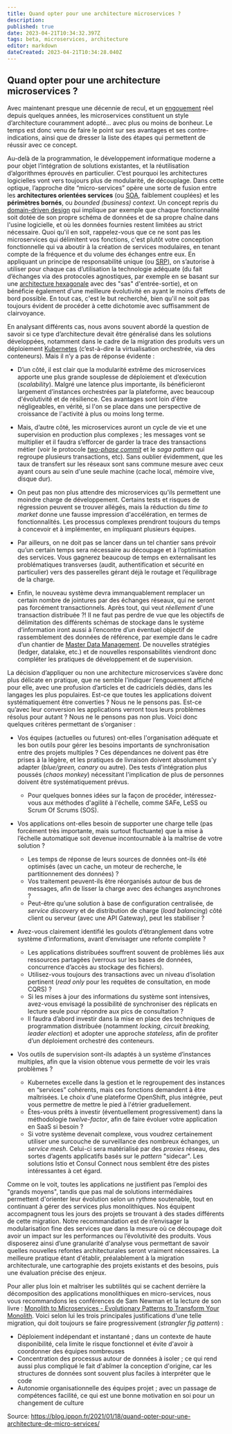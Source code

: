 ```yaml
---
title: Quand opter pour une architecture microservices ?
description: 
published: true
date: 2023-04-21T10:34:32.397Z
tags: beta, microservices, architecture
editor: markdown
dateCreated: 2023-04-21T10:34:28.040Z
---
```


## Quand opter pour une architecture microservices ?

Avec maintenant presque une décennie de recul, et un [engouement](https://microservices.io/) réel depuis quelques années, les microservices constituent un style d’architecture couramment adopté... avec plus ou moins de bonheur. Le temps est donc venu de faire le point sur ses avantages et ses contre-indications, ainsi que de dresser la liste des étapes qui permettent de réussir avec ce concept.

Au-delà de la programmation, le développement informatique moderne a pour objet l’intégration de solutions existantes, et la réutilisation d’algorithmes éprouvés en particulier. C’est pourquoi les architectures logicielles vont vers toujours plus de modularité, de découplage. Dans cette optique, l’approche dite “micro-services” opère une sorte de fusion entre les **architectures orientées services** (ou [SOA](https://en.wikipedia.org/wiki/Service-oriented_architecture), faiblement couplées) et les **périmètres bornés**, ou *bounded (business) context*. Un concept repris du [domain-driven design](https://en.wikipedia.org/wiki/Domain-driven_design) qui implique par exemple que chaque fonctionnalité soit dotée de son propre schéma de données et de sa propre chaîne dans l'usine logicielle, et où les données fournies restent limitées au strict nécessaire. Quoi qu'il en soit, rappelez-vous que ce ne sont pas les microservices qui délimitent vos fonctions, c'est plutôt votre conception fonctionnelle qui va aboutir à la création de services modulaires, en tenant compte de la fréquence et du volume des échanges entre eux. En appliquant un principe de responsabilité unique (ou [SRP](https://en.wikipedia.org/wiki/Single-responsibility_principle)), on s’autorise à utiliser pour chaque cas d’utilisation la technologie adéquate (du fait d’échanges via des protocoles agnostiques, par exemple en se basant sur une [architecture hexagonale](https://en.wikipedia.org/wiki/Hexagonal_architecture_(software)) avec des "sas" d'entrée-sortie), et on bénéficie également d’une meilleure évolutivité en ayant le moins d’effets de bord possible. En tout cas, c'est le but recherché, bien qu'il ne soit pas toujours évident de procéder à cette dichotomie avec suffisamment de clairvoyance.

En analysant différents cas, nous avons souvent abordé la question de savoir si ce type d’architecture devait être généralisé dans les solutions développées, notamment dans le cadre de la migration des produits vers un déploiement [Kubernetes](https://kubernetes.io/fr/) (c’est-à-dire la virtualisation orchestrée, via des conteneurs). Mais il n’y a pas de réponse évidente :

+ D’un côté, il est clair que la modularité extrême des microservices apporte une plus grande souplesse de déploiement et d’exécution (*scalability*). Malgré une latence plus importante, ils bénéficieront largement d’instances orchestrées par la plateforme, avec beaucoup d'évolutivité et de résilience. Ces avantages sont loin d'être négligeables, en vérité, si l'on se place dans une perspective de croissance de l'activité à plus ou moins long terme.

+ Mais, d’autre côté, les microservices auront un cycle de vie et une supervision en production plus complexes ; les messages vont se multiplier et il faudra s’efforcer de garder la trace des transactions métier (voir le protocole *[two-phase commit](https://en.wikipedia.org/wiki/Two-phase_commit_protocol)* et le *saga pattern* qui regroupe plusieurs transactions, etc). Sans oublier évidemment, que les taux de transfert sur les réseaux sont sans commune mesure avec ceux ayant cours au sein d'une seule machine (cache local, mémoire vive, disque dur).

+ On peut pas non plus attendre des microservices qu'ils permettent une moindre charge de développement. Certains tests et risques de régression peuvent se trouver allégés, mais la réduction du *time to market* donne une fausse impression d'accélération, en termes de fonctionnalités. Les processus complexes prendront toujours du temps à concevoir et à implémenter, en impliquant plusieurs équipes.

+ Par ailleurs, on ne doit pas se lancer dans un tel chantier sans prévoir qu’un certain temps sera nécessaire au découpage et à l’optimisation des services. Vous gagnerez beaucoup de temps en externalisant les problématiques transverses (audit, authentification et sécurité en particulier) vers des passerelles gérant déjà le routage et l’équilibrage de la charge.

+ Enfin, le nouveau système devra immanquablement remplacer un certain nombre de jointures par des échanges réseaux, qui ne seront pas forcément transactionnels. Après tout, qui veut *réellement* d'une transaction distribuée ?! Il ne faut pas perdre de vue que les objectifs de délimitation des différents schémas de stockage dans le système d’information iront aussi à l’encontre d’un éventuel objectif de rassemblement des données de référence, par exemple dans le cadre d’un chantier de [Master Data Management](https://en.wikipedia.org/wiki/Master_data_management). De nouvelles stratégies (ledger, datalake, etc.) et de nouvelles responsabilités viendront donc compléter les pratiques de développement et de supervision.


La décision d’appliquer ou non une architecture microservices s’avère donc plus délicate en pratique, que ne semble l’indiquer l’engouement affiché pour elle, avec une profusion d’articles et de cadriciels dédiés, dans les langages les plus populaires. Est-ce que toutes les applications doivent systématiquement être converties ? Nous ne le pensons pas. Est-ce qu’avec leur conversion les applications verront tous leurs problèmes résolus pour autant ? Nous ne le pensons pas non plus. Voici donc quelques critères permettant de s’organiser :

+ Vos équipes (actuelles ou futures) ont-elles l'organisation adéquate et les bon outils pour gérer les besoins importants de synchronisation entre des projets multiples ? Ces dépendances ne doivent pas être prises à la légère, et les pratiques de livraison doivent absolument s'y adapter (*blue/green, canary* ou autre). Des tests d'intégration plus poussés (*chaos monkey*) nécessitant l'implication de plus de personnes doivent être systématiquement prévus.
	+ Pour quelques bonnes idées sur la façon de procéder, intéressez-vous aux méthodes d'agilité à l'échelle, comme SAFe, LeSS ou Scrum Of Scrums (SOS).

+ Vos applications ont-elles besoin de supporter une charge telle (pas forcément très importante, mais surtout fluctuante) que la mise à l’échelle automatique soit devenue incontournable à la maîtrise de votre solution ?
	+ Les temps de réponse de leurs sources de données ont-ils été optimisés (avec un cache, un moteur de recherche, le partitionnement des données) ?
	+ Vos traitement peuvent-ils être réorganisés autour de bus de messages, afin de lisser la charge avec des échanges asynchrones ?
	+ Peut-être qu’une solution à base de configuration centralisée, de *service discovery* et de distribution de charge (*load balancing*) côté client ou serveur (avec une API Gateway), peut les stabiliser ?

+ Avez-vous clairement identifié les goulots d’étranglement dans votre système d’informations, avant d’envisager une refonte complète ?
	+ Les applications distribuées souffrent souvent de problèmes liés aux ressources partagées (verrous sur les bases de données, concurrence d’accès au stockage des fichiers).
	+ Utilisez-vous toujours des transactions avec un niveau d’isolation pertinent (*read only* pour les requêtes de consultation, en mode CQRS) ?
	+ Si les mises à jour des informations du système sont intensives, avez-vous envisagé la possibilité de synchroniser des réplicats en lecture seule pour répondre aux pics de consultation ?
	+ Il faudra d’abord investir dans la mise en place des techniques de programmation distribuée (notamment *locking, circuit breaking, leader election*) et adopter une approche *stateless*, afin de profiter d’un déploiement orchestré des conteneurs.

+ Vos outils de supervision sont-ils adaptés à un système d’instances multiples, afin que la vision obtenue vous permette de voir les vrais problèmes ?
	+ Kubernetes excelle dans la gestion et le regroupement des instances en “services” cohérents, mais ces fonctions demandent à être maîtrisées. Le choix d'une plateforme OpenShift, plus intégrée, peut vous permettre de mettre le pied à l'étrier graduellement.
	+ Êtes-vous prêts à investir (éventuellement progressivement) dans la méthodologie *twelve-factor*, afin de faire évoluer votre application en SaaS si besoin ?
	+ Si votre système devenait complexe, vous voudrez certainement utiliser une surcouche de surveillance des nombreux échanges, un *service mesh*. Celui-ci sera matérialisé par des *proxies* réseau, des sortes d’agents applicatifs basés sur le *pattern* "sidecar". Les solutions Istio et Consul Connect nous semblent être des pistes intéressantes à cet égard.

Comme on le voit, toutes les applications ne justifient pas l’emploi des "grands moyens", tandis que pas mal de solutions intermédiaires permettent d'orienter leur évolution selon un rythme soutenable, tout en continuant à gérer des services plus monolithiques. Nos équipent accompagnent tous les jours des projets se trouvant à des stades différents de cette migration. Notre recommandation est de n’envisager la modularisation fine des services que dans la mesure où ce découpage doit avoir un impact sur les performances ou l’évolutivité des produits. Vous disposerez ainsi d’une granularité d'analyse vous permettant de savoir quelles nouvelles refontes architecturales seront vraiment nécessaires. La meilleure pratique étant d'établir, préalablement à la migration architecturale, une cartographie des projets existants et des besoins, puis une évaluation précise des enjeux.

Pour aller plus loin et maîtriser les subtilités qui se cachent derrière la décomposition des applications monolithiques en micro-services, nous vous recommandons les conférences de Sam Newman et la lecture de son livre : [Monolith to Microservices - Evolutionary Patterns to Transform Your Monolith](https://youtu.be/GBTdnfD6s5Q).
Voici selon lui les trois principales justifications d'une telle migration, qui doit toujours se faire progressivement (*strangler fig pattern*) :

+ Déploiement indépendant et instantané ; dans un contexte de haute disponibilité, cela limite le risque fonctionnel et évite d'avoir à coordonner des équipes nombreuses
+ Concentration des processus autour de données à isoler ; ce qui rend aussi plus compliqué le fait d'abîmer la conception d'origine, car les structures de données sont souvent plus faciles à interpréter que le code
+ Autonomie organisationnelle des équipes projet ; avec un passage de compétences facilité, ce qui est une bonne motivation en soi pour un changement de culture

Source: https://blog.ippon.fr/2021/01/18/quand-opter-pour-une-architecture-de-micro-services/